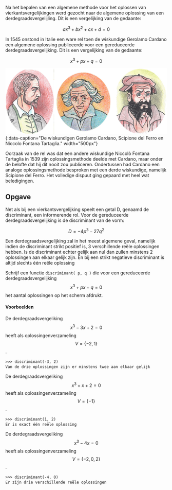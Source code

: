 Na het bepalen van een algemene methode voor het oplossen van vierkantsvergelijkingen werd gezocht naar de algemene oplossing van een derdegraadsvergelijling. Dit is een vergelijking van de gedaante:

$$ax^3+bx^2+cx+d=0$$

In 1545 onstond in Italie een ware rel toen de wiskundige Gerolamo Cardano een algemene oplossing publiceerde voor een gereduceerde derdegraadsvergelijking. Dit is een vergelijking van de gedaante:

$$x^3+px+q=0$$

![Cardano, Del Ferro en Tartaglia](media/cardano_delferro_tartaglia.jpg "Cardano, Del Ferro en Tartaglia"){:data-caption="De wiskundigen Gerolamo Cardano, Scipione del Ferro en Niccolo Fontana Tartaglia." width="500px"}

Oorzaak van de rel was dat een andere wiskundige Niccolò Fontana Tartaglia in 1539 zijn oplossingsmethode deelde met Cardano, maar onder de belofte dat hij dit nooit zou publiceren. Ondertussen had Cardano een analoge oplossingsmethode besproken met een derde wiskundige, namelijk Scipione del Ferro. Het volledige dispuut ging gepaard met heel wat beledigingen.

## Opgave

Net als bij een vierkantsvergelijking speelt een getal D, genaamd de discriminant, een informerende rol. Voor de gereduceerde derdegraadsvergelijking is de discriminant van de vorm:

$$ D = -4p^3 -27q^2$$

Een derdegraadsvergelijking zal in het meest algemene geval, namelijk indien de discriminant strikt positief is, 3 verschillende reële oplossingen hebben. Is de discriminant echter gelijk aan nul dan zullen minstens 2 oplossingen aan elkaar gelijk zijn. En bij een strikt negatieve discriminant is altijd slechts één reële oplossing

Schrijf een functie `discriminant( p, q )` die voor een gereduceerde derdegraadsvergelijking $$x^3+px+q=0$$ het aantal oplossingen op het scherm afdrukt. 

#### Voorbeelden
De derdegraadsvergeliking $$x^3-3x+2=0$$ heeft als oplossingenverzameling $$V = \{-2, 1\}$$.
```
>>> discriminant(-3, 2)
Van de drie oplossingen zijn er minstens twee aan elkaar gelijk
```

De derdegraadsvergeliking $$x^3+x+2 = 0$$ heeft als oplossingenverzameling $$V = \{-1\}$$.
```
>>> discriminant(1, 2)
Er is exact één reële oplossing
```

De derdegraadsvergeliking $$x^3-4x= 0$$ heeft als oplossingenverzameling $$V = \{-2,0,2\}$$.
```
>>> discriminant(-4, 0) 
Er zijn drie verschillende reële oplossingen
```